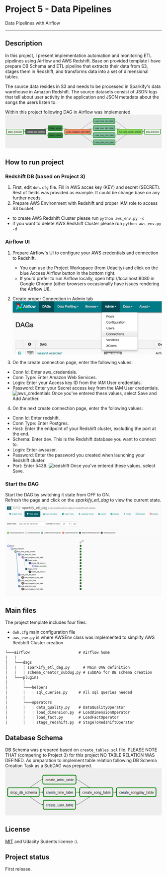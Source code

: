 # Project 5 - Data Pipelines

Data Pipelines with Airflow

---

## Description
In this project, I present implementation automation and monitoring 
ETL pipelines using Airflow and AWS Redshift. 
Base on provided template I have prepare DB Schema and ETL pipeline 
that extracts their data from S3, stages them in Redshift, and transforms data into a set of dimensional tables.

The source data resides in S3 and needs to be processed in Sparkify's data warehouse in Amazon Redshift. 
The source datasets consist of JSON logs that tell about user activity
in the application and JSON metadata about the songs the users listen to.

Within this project following DAG in Airflow was implemented.
![DAG](./img/DAG.png)

## How to run project
### Redshift DB (based on Project 3)
1. First, edit `dwh.cfg` file. Fill in AWS acces key (KEY) and secret (SECRET).
Rest of fields was provided as example. It could be change base on any further needs.
2. Prepare AWS Environment with Redshift and proper IAM role to access S3 bucket.
- to create AWS Redshift Cluster please run `python aws_env.py -c`
- if you want to delete AWS Redshift Cluster please run `python aws_env.py -d`

### Airflow UI
1. Prepare Airflow's UI to configure your AWS credentials and connection to Redshift.
   * You can use the Project Workspace (from Udacity) and click on the blue Access Airflow button in the bottom right.
   * If you'd prefer to run Airflow locally, open http://localhost:8080 in Google Chrome (other browsers occasionally have issues rendering the Airflow UI). 
2. Create proper Connection in Admin tab
   ![airflow_admin](./img/airflow_admin.png)
   
3. On the create connection page, enter the following values:
- Conn Id: Enter aws_credentials.
- Conn Type: Enter Amazon Web Services.
- Login: Enter your Access key ID from the IAM User credentials.
- Password: Enter your Secret access key from the IAM User credentials.
![aws_credentials](https://video.udacity-data.com/topher/2019/February/5c5aaefe_connection-aws-credentials/connection-aws-credentials.png)
Once you've entered these values, select Save and Add Another.
  
4. On the next create connection page, enter the following values:
- Conn Id: Enter redshift.
- Conn Type: Enter Postgres.
- Host: Enter the endpoint of your Redshift cluster, excluding the port at the end.
- Schema: Enter dev. This is the Redshift database you want to connect to.
- Login: Enter awsuser.
- Password: Enter the password you created when launching your Redshift cluster.
- Port: Enter 5439.
![redshift](https://video.udacity-data.com/topher/2019/February/5c5aaf07_connection-redshift/connection-redshift.png)
Once you've entered these values, select Save.
  
### Start the DAG
Start the DAG by switching it state from OFF to ON.  
Refresh the page and click on the *sparkify_etl_dag* to view the current state.
![airflow_dag_tree](./img/tree.png)


## Main files
The project template includes four files:

- `dwh.cfg` main configuration file
- `aws_env.py` is where AWSEnv class was implemented to simplify AWS Redshift Cluster creation
```  
└───airflow                      # Airflow home
|   |               
│   └───dags                     
│   |   │ sparkify_etl_dag.py      # Main DAG definition
|   |   | schema_creator_subdug.py # subDAG for DB schema creation
|   └───plugins
│       │  
|       └───helpers
|       |   | sql_queries.py     # All sql queries needed
|       |
|       └───operators
|       |   | data_quality.py    # DataQualityOperator
|       |   | load_dimension.py  # LoadDimensionOperator
|       |   | load_fact.py       # LoadFactOperator
|       |   | stage_redshift.py  # StageToRedshiftOperator
```

## Database Schema
DB Schema was prepared based on `create_tables.sql` file.
PLEASE NOTE THAT (compering to Project 3) for this project NO TABLE RELATION WAS DEFINED.
As preparation to implement table relation following DB Schema Creation Task
as a SubDAG was prepared.
![airflow_subdag](./img/subDAG.png)


## License
[MIT](https://choosealicense.com/licenses/mit/) and Udacity Sudents license :).

## Project status
First release.
